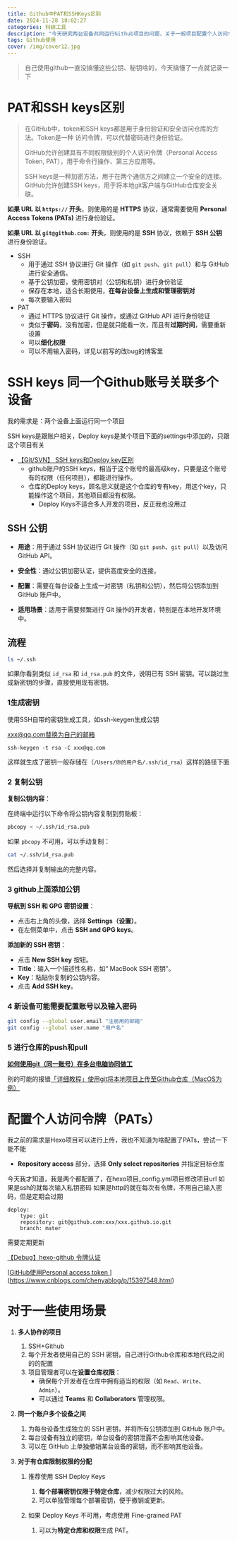 ```yaml
---
title: Github中PAT和SSHKeys区别
date: 2024-11-28 18:02:27
categories: 科研工具
description: "今天研究两台设备共同运行Github项目的问题，关于一般项目配置个人访问令牌和SSHkeys的问题"
tags: Github使用
cover: /img/cover12.jpg
---
```



> 自己使用github一直没搞懂这些公钥、秘钥啥的，今天搞懂了一点就记录一下


#  PAT和SSH keys区别

> 在GitHub中，token和SSH keys都是用于身份验证和安全访问仓库的方法。Token是一种 访问令牌，可以代替密码进行身份验证。
>
> GitHub允许创建具有不同权限级别的个人访问令牌（Personal Access Token, PAT），用于命令行操作、第三方应用等。
>
> SSH keys是一种加密方法，用于在两个通信方之间建立一个安全的连接。GitHub允许创建SSH keys，用于将本地git客户端与GitHub仓库安全关联。



**如果 URL 以 `https://` 开头**，则使用的是 **HTTPS** 协议，通常需要使用 **Personal Access Tokens (PATs)** 进行身份验证。

**如果 URL 以 `git@github.com:` 开头**，则使用的是 **SSH** 协议，依赖于 **SSH 公钥** 进行身份验证。

- SSH
  - 用于通过 SSH 协议进行 Git 操作（如 `git push`、`git pull`）和与 GitHub 进行安全通信。
  - 基于公钥加密，使用密钥对（公钥和私钥）进行身份验证
  - 保存在本地，适合长期使用，**在每台设备上生成和管理密钥对**
  - 每次要输入密码
- PAT
  - 通过 HTTPS 协议进行 Git 操作，或通过 GitHub API 进行身份验证
  - 类似于**密码**，没有加密，但是就只能看一次，而且有**过期时间**，需要重新设置
  - 可以**细化权限**
  - 可以不用输入密码，详见以前写的改bug的博客里





#  SSH keys 同一个Github账号关联多个设备

我的需求是：两个设备上面运行同一个项目

SSH keys是跟账户相关，Deploy keys是某个项目下面的settings中添加的，只跟这个项目有关

- [【Git/SVN】 SSH keys和Deploy key区别](https://blog.csdn.net/Umbrella_Um/article/details/97324018)
  - github账户的SSH keys，相当于这个账号的最高级key，只要是这个账号有的权限（任何项目），都能进行操作。
  - 仓库的Deploy keys，顾名思义就是这个仓库的专有key，用这个key，只能操作这个项目，其他项目都没有权限。
    -  Deploy Keys不适合多人开发的项目，反正我也没用过

## SSH 公钥

- **用途**：用于通过 SSH 协议进行 Git 操作（如 `git push`、`git pull`）以及访问 GitHub API。

- **安全性**：通过公钥加密认证，提供高度安全的连接。

  

- **配置**：需要在每台设备上生成一对密钥（私钥和公钥），然后将公钥添加到 GitHub 账户中。

- **适用场景**：适用于需要频繁进行 Git 操作的开发者，特别是在本地开发环境中。

## 流程

```bash
ls ~/.ssh
```

如果你看到类似 `id_rsa` 和 `id_rsa.pub` 的文件，说明已有 SSH 密钥。可以跳过生成新密钥的步骤，直接使用现有密钥。

### 1生成密钥

使用SSH自带的密钥生成工具，如ssh-keygen生成公钥

xxx@qq.com替换为自己的邮箱

```
ssh-keygen -t rsa -C xxx@qq.com
```

这样就生成了密钥一般存储在（`/Users/你的用户名/.ssh/id_rsa`）这样的路径下面

### 2 复制公钥

**复制公钥内容**：

在终端中运行以下命令将公钥内容复制到剪贴板：

```bash
pbcopy < ~/.ssh/id_rsa.pub
```

如果 `pbcopy` 不可用，可以手动复制：

```bash
cat ~/.ssh/id_rsa.pub
```

然后选择并复制输出的完整内容。



### 3 github上面添加公钥

**导航到 SSH 和 GPG 密钥设置**：

- 点击右上角的头像，选择 **Settings（设置）**。
- 在左侧菜单中，点击 **SSH and GPG keys**。

**添加新的 SSH 密钥**：

- 点击 **New SSH key** 按钮。
- **Title**：输入一个描述性名称，如“ MacBook SSH 密钥”。
- **Key**：粘贴你复制的公钥内容。
- 点击 **Add SSH key**。



### 4 新设备可能需要配置账号以及输入密码

```bash
git config --global user.email "注册用的邮箱"
git config --global user.name "用户名"
```

### 5 进行仓库的push和pull

[**如何使用git（同一账号）在多台电脑协同做工**](https://www.cnblogs.com/Ye-zixiao/p/12233193.html)





别的可能的报错[「详细教程」使用git将本地项目上传至Github仓库（MacOS为例）](https://blog.csdn.net/qq_36332660/article/details/131024361)





# 配置个人访问令牌（PATs）

我之前的需求是Hexo项目可以进行上传，我也不知道为啥配置了PATs，尝试一下能不能

- **Repository access** 部分，选择 **Only select repositories** 并指定目标仓库

今天我才知道，我是两个都配置了，在hexo项目_config.yml项目修改项目url
如果是ssh的就每次输入私钥密码
如果是http的就在每次有令牌，不用自己输入密码，但是定期会过期
```
deploy:
    type: git
    repository: git@github.com:xxx/xxx.github.io.git
    branch: mater
```


需要定期更新

[【Debug】hexo-github 令牌认证](https://wanziw.club/2024/07/19/%5BDebug%5Dhexo-github%E4%BB%A4%E7%89%8C%E8%AE%A4%E8%AF%81/)

[[GitHub使用Personal access token ](https://www.cnblogs.com/chenyablog/p/15397548.html)](https://www.cnblogs.com/chenyablog/p/15397548.html)



# 对于一些使用场景

1. **多人协作的项目**

   1. SSH+Github
   2. 每个开发者使用自己的 SSH 密钥，自己进行Github仓库和本地代码之间的的配置
   3. 项目管理者可以在**设置仓库权限**：
      - 确保每个开发者在仓库中拥有适当的权限（如 `Read`、`Write`、`Admin`）。
      - 可以通过 **Teams** 和 **Collaborators** 管理权限。

2. **同一个账户多个设备之间**

   1. 为每台设备生成独立的 SSH 密钥，并将所有公钥添加到 GitHub 账户中。
   2. 每台设备有独立的密钥，单台设备的密钥泄露不会影响其他设备。
   3. 可以在 GitHub 上单独撤销某台设备的密钥，而不影响其他设备。

3. **对于有仓库限制权限的分配**

   1. 推荐使用 SSH Deploy Keys

      1. **每个部署密钥仅限于特定仓库**，减少权限过大的风险。
      2. 可以单独管理每个部署密钥，便于撤销或更新。

   2. 如果 Deploy Keys 不可用，考虑使用 Fine-grained PAT

      1. 可以为**特定仓库和权限**生成 PAT。

         





